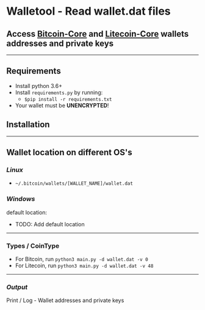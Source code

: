 # Walletool - Read wallet.dat files

## Access [Bitcoin-Core](https://bitcoin.org/en/bitcoin-core/) and [Litecoin-Core](https://litecoin.org/) wallets __addresses__ and __private keys__

-----------------------------------------------------------

## Requirements

* Install python 3.6+
* Install `requirements.py` by running:
  * `$pip install -r requirements.txt`
* Your wallet must be **UNENCRYPTED**!

## Installation

<!-- - Install the `bsddb3` module (if you're on Windows, use Gohlke's site). -->


-----------------------------------------------------------

## Wallet location on different OS's

### _Linux_

* `~/.bitcoin/wallets/[WALLET_NAME]/wallet.dat`

### _Windows_

default location:  

* TODO: Add default location

-----------------------------------------------------------
### Types / CoinType

* For Bitcoin, run `python3 main.py -d wallet.dat -v 0`
* For Litecoin, run `python3 main.py -d wallet.dat -v 48`

-----------------------------------------------------------

### _Output_

Print / Log - Wallet addresses and private keys

<!-- Install berkely DB
https://www.linuxfromscratch.org/blfs/view/svn/server/db.html

Alt: 
  `$ sudo apt install libdb-dev && pip install bsddb3` -->